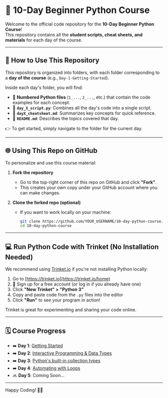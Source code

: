 # 🐍 10-Day Beginner Python Course

Welcome to the official code repository for the **10-Day Beginner Python Course**!  
This repository contains all the **student scripts, cheat sheets, and materials** for each day of the course.

---

## 🚀 How to Use This Repository

This repository is organized into folders, with each folder corresponding to a **day of the course** (e.g., `Day-1-Getting-Started`).

Inside each day's folder, you will find:

- 🔢 **Numbered Python files** (`1_...`, `2_...`, etc.) that contain the code examples for each concept.
- 🧩 **`day_X_script.py`**: Combines all the day's code into a single script.
- 📄 **`dayX_cheatsheet.md`**: Summarizes key concepts for quick reference.
- 📘 **`README.md`**: Describes the topics covered that day.

👉 To get started, simply navigate to the folder for the current day.

---

## 🌐 Using This Repo on GitHub

To personalize and use this course material:

1. **Fork the repository**  
   - Go to the top-right corner of this repo on GitHub and click **"Fork"**.
   - This creates your own copy under your GitHub account where you can make changes.

2. **Clone the forked repo (optional)**  
   - If you want to work locally on your machine:
     ```bash
     git clone https://github.com/YOUR_USERNAME/10-day-python-course.git
     cd 10-day-python-course
     ```

---

## 💻 Run Python Code with Trinket (No Installation Needed)

We recommend using [Trinket.io](https://trinket.io/home) if you're not installing Python locally:

1. Go to [https://trinket.io](https://trinket.io/home)
2. 📝 Sign up for a free account (or log in if you already have one)
3. Click **"New Trinket" > "Python 3"**
4. Copy and paste code from the `.py` files into the editor
5. Click **"Run"** to see your program in action!

Trinket is great for experimenting and sharing your code online.

---

## 🗓️ Course Progress

- ➡️ **Day 1**: [Getting Started](./Day-1-Getting-Started) 
- ➡️ **Day 2**: [Interactive Programming & Data Types](./Day-2-Interactive-Programming%20%2B%20Data-Types/)  
- ➡️ **Day 3**: [Python's built-in collection types](./Day-3-Python%27s-built-in-collection-types/)
- ➡️ **Day 4**: [Automating with Loops](./Day-4-Automating-with-loops/) 
- 🔜 **Day 5**: Coming Soon...

---

Happy Coding! 🐍✨
